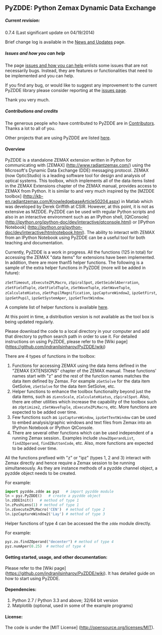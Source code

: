 ## PyZDDE: Python Zemax Dynamic Data Exchange

##### Current revision:

0.7.4 (Last significant update on 04/19/2014)

Brief change log is available in the [News and Updates](https://github.com/indranilsinharoy/PyZDDE/wiki/News-and-updates) page. 

##### Issues and how you can help

The page [issues and how you can help](https://github.com/indranilsinharoy/PyZDDE/wiki/Issues-and-how-you-can-help) enlists some issues that are not necessarily bugs.  Instead, they are features or functionalities that need to be implemented and you can help.

If you find any bug, or would like to suggest any improvement to the current PyZDDE library please consider reporting at the [issues page](https://github.com/indranilsinharoy/PyZDDE/issues?state=open). 

Thank you very much.

##### Contributions and credits

The generous people who have contributed to PyZDDE are in [Contributors](https://github.com/indranilsinharoy/PyZDDE/wiki/Contributors). Thanks a lot to all of you. 

Other projects that are using PyZDDE are listed [here](https://github.com/indranilsinharoy/PyZDDE/wiki/Projects-using-PyZDDE).

#### Overview

PyZDDE is a standalone ZEMAX extension written in Python for communicating with [ZEMAX] (http://www.radiantzemax.com/)  using the Microsoft's Dynamic Data Exchange (DDE) messaging protocol. ZEMAX (now OpticStudio) is a leading software tool for design and analysis of optical systems. This toolbox, which implements all of the data items listed in the ZEMAX Extensions chapter of the ZEMAX manual, provides access to ZEMAX from Python. It is similar to and very much inspired by the [MZDDE toolbox] (http://kb-en.radiantzemax.com/KnowledgebaseArticle50204.aspx) in Matlab which was developed by Derek Griffith at CSIR. However, at this point, it is not as extensive as MZDDE. PyZDDE can be used with regular Python scripts and also in an interactive environment such as an IPython shell, [QtConsole] (http://ipython.org/ipython-doc/dev/interactive/qtconsole.html) or [IPython Notebook] (http://ipython.org/ipython-doc/dev/interactive/htmlnotebook.html). The ability to interact with ZEMAX from an IPython Notebook using PyZDDE can be a useful tool for both teaching and documentation.


Currently, PyZDDE is a work in progress. All the functions (125 in total) for accessing the ZEMAX "data items" for extensions have been implemented. In addition, there are more than15 helper functions. The following is a sample of the extra helper functions in PyZDDE (more will be added in future):

 `zSetTimeout`, `zExecuteZPLMacro`, `zSpiralSpot`, `zGetSeidelAberration`, `zSetFieldTuple`, `zGetFieldTuple`, `zSetWaveTuple`, `zGetWaveTuple`, `zCalculateHiatus`, `zGetPupilMagnification`, `ipzCaptureWindow2`, `ipzGetFirst`, `ipzGetPupil`, `ipzGetSystemAper`, `ipzGetTextWindow`.

A complete list of helper functions is available [here](https://github.com/indranilsinharoy/PyZDDE/wiki/List-of-helper-functions-in-PyZDDE).

At this point in time, a distribution version is not available as the tool box is being updated regularly. 

Please download the code to a local directory in your computer and add that directory to python search path in order to use it. For detailed instructions on using PyZDDE, please refer to the [Wiki page] (https://github.com/indranilsinharoy/PyZDDE/wiki)


There are 4 types of functions in the toolbox:

1.  Functions for accessing ZEMAX using the data items defined in the "ZEMAX EXTENSIONS" chapter of the ZEMAX manual. These functions' names start with "z" and the rest of the function names matches the data item defined by Zemax. For example `zGetSolve` for the data item GetSolve, `zSetSolve` for the data item SetSolve, etc. 
2.  Helper functions to enhance the toolbox functionality beyond just the data items, such as `zLensScale`, `zCalculateHiatus`, `zSpiralSpot`. Also, there are other utilities which increase the capability of the toolbox such as `zOptimize2`, `zSetWaveTuple`, `zExecuteZPLMacro`, etc. More functions are expected to be added over time.
3.  Few functions such as `ipzCaptureWindow`, `ipzGetTextWindow` can be used to embed analysis/graphic windows and text files from Zemax into an IPython Notebook or IPython QtConsole. 
4.  There are several other functions which can be used independent of a running Zemax session.. Examples include `showZOperandList`, `findZOperand`, `findZButtonCode`, etc. Also, more functions are expected to be added over time.


All the functions prefixed with "z" or "ipz"  (types 1, 2 and 3) interact with Zemax directly and hence require a Zemax session to be running simultaneously. As they are instance methods of a pyzdde channel object, a pyzdde object needs to be created.

For example:

```python
import pyzdde.zdde as pyz   # import pyzdde module
ln = pyz.PyZDDE()   # create a pyzdde object
ln.zDDEInit()   # method of type 1
ln.zPushLens(1) # method of type 1
ln.zExecuteZPLMacro('CEN')  # method of type 2
ln.ipzCaptureWindow2('Lay') # method of type 3
```

Helper functions of type 4 can be accessed the the `zdde` module directly. 

For example:

```python
pyz.zo.findZOperand("decenter") # method of type 4
pyz.numAper(0.25)  # method of type 4
```


#### Getting started, usage, and other documentation:
Please refer to the [Wiki page] (https://github.com/indranilsinharoy/PyZDDE/wiki). It has detailed guide on how to start using PyZDDE.

#### Dependencies:

1.   Python 2.7 / Python 3.3 and above; 32/64 bit version 
2.   Matplotlib (optional, used in some of the example programs)

#### License:
The code is under the [MIT License] (http://opensource.org/licenses/MIT). 



